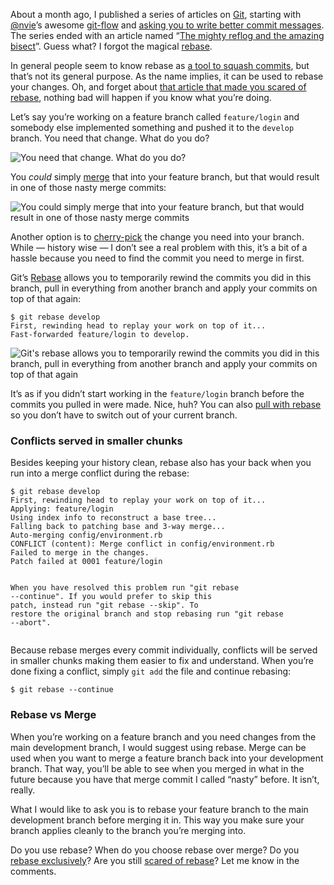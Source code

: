 <p>About a month ago, I published a series of articles on <a href="http://git-scm.org">Git</a>, starting with <a href="http://twitter.com/nvie" title="Vincent Driessen">@nvie</a>&#8217;s awesome <a href="http://jeffkreeftmeijer.com/2010/why-arent-you-using-git-flow">git-flow</a> and <a href="http://jeffkreeftmeijer.com/2010/git-your-act-together">asking you to write better commit messages</a>. The series ended with an article named &#8220;<a href="http://jeffkreeftmeijer.com/2010/the-mighty-reflog-and-the-amazing-bisect">The mighty reflog and the amazing bisect</a>&#8221;. Guess what? I forgot the magical <a href="http://www.kernel.org/pub/software/scm/git/docs/git-rebase.html">rebase</a>.</p>
<p>In general people seem to know rebase as <a href="http://jeffkreeftmeijer.com/2010/git-your-act-together#rebase-and-amend-to-get-rid-of-oops-commits">a tool to squash commits</a>, but that&#8217;s not its general purpose. As the name implies, it can be used to rebase your changes. Oh, and forget about <a href="http://changelog.complete.org/archives/586-rebase-considered-harmful">that article that made you scared of rebase</a>, nothing bad will happen if you know what you&#8217;re doing.</p>
<p>Let&#8217;s say you&#8217;re working on a feature branch called <code>feature/login</code> and somebody else implemented something and pushed it to the <code>develop</code> branch. You need that change. What do you do?</p>
<p><img src="http://jeffkreeftmeijer.com/images/rebase01.jpg" title="You need that change. What do you do?" alt="You need that change. What do you do?"></p>
<p>You <em>could</em> simply <a href="http://www.kernel.org/pub/software/scm/git/docs/git-merge.html">merge</a> that into your feature branch, but that would result in one of those nasty merge commits:</p>
<p><img src="http://jeffkreeftmeijer.com/images/rebase02.jpg" title="You could simply merge that into your feature branch, but that would result in one of those nasty merge commits" alt="You could simply merge that into your feature branch, but that would result in one of those nasty merge commits"></p>
<p>Another option is to <a href="http://www.kernel.org/pub/software/scm/git/docs/git-cherry-pick.html">cherry-pick</a> the change you need into your branch. While &#8212; history wise &#8212; I don&#8217;t see a real problem with this, it&#8217;s a bit of a hassle because you need to find the commit you need to merge in first.</p>
<p>Git&#8217;s <a href="http://www.kernel.org/pub/software/scm/git/docs/git-rebase.html">Rebase</a> allows you to temporarily rewind the commits you did in this branch, pull in everything from another branch and apply your commits on top of that again:</p>
<div class="highlight">
<pre><code class="console"><span class="gp">$</span> git rebase develop
<span class="go">First, rewinding head to replay your work on top of it...</span>
<span class="go">Fast-forwarded feature/login to develop.</span>
</code></pre>
</div>
<p><img src="http://jeffkreeftmeijer.com/images/rebase03.jpg" title="Git's rebase allows you to temporarily rewind the commits you did in this branch, pull in everything from another branch and apply your commits on top of that again" alt="Git's rebase allows you to temporarily rewind the commits you did in this branch, pull in everything from another branch and apply your commits on top of that again"></p>
<p>It&#8217;s as if you didn&#8217;t start working in the <code>feature/login</code> branch before the commits you pulled in were made. Nice, huh? You can also <a href="http://www.gitready.com/advanced/2009/02/11/pull-with-rebase.html">pull with rebase</a> so you don&#8217;t have to switch out of your current branch.</p>
<h3>Conflicts served in smaller chunks</h3>
<p>Besides keeping your history clean, rebase also has your back when you run into a merge conflict during the rebase:</p>
<div class="highlight">
<pre><code class="console"><span class="gp">$</span> git rebase develop
<span class="go">First, rewinding head to replay your work on top of it...</span>
<span class="go">Applying: feature/login</span>
<span class="go">Using index info to reconstruct a base tree...</span>
<span class="go">Falling back to patching base and 3-way merge...</span>
<span class="go">Auto-merging config/environment.rb</span>
<span class="go">CONFLICT (content): Merge conflict in config/environment.rb</span>
<span class="go">Failed to merge in the changes.</span>
<span class="go">Patch failed at 0001 feature/login</span>

<span class="go">When you have resolved this problem run "git rebase --continue".</span>
<span class="go">If you would prefer to skip this patch, instead run "git rebase --skip".</span>
<span class="go">To restore the original branch and stop rebasing run "git rebase --abort".</span>
</code></pre>
</div>
<p>Because rebase merges every commit individually, conflicts will be served in smaller chunks making them easier to fix and understand. When you&#8217;re done fixing a conflict, simply <code>git add</code> the file and continue rebasing:</p>
<div class="highlight">
<pre><code class="console"><span class="gp">$</span> git rebase --continue
</code></pre>
</div>
<h3>Rebase vs Merge</h3>
<p>When you&#8217;re working on a feature branch and you need changes from the main development branch, I would suggest using rebase. Merge can be used when you want to merge a feature branch back into your development branch. That way, you&#8217;ll be able to see when you merged in what in the future because you have that merge commit I called &#8220;nasty&#8221; before. It isn&#8217;t, really.</p>
<p>What I would like to ask you is to rebase your feature branch to the main development branch before merging it in. This way you make sure your branch applies cleanly to the branch you&#8217;re merging into.</p>
<p>Do you use rebase? When do you choose rebase over merge? Do you <a href="http://darwinweb.net/articles/the-case-for-git-rebase">rebase exclusively</a>? Are you still <a href="http://changelog.complete.org/archives/586-rebase-considered-harmful">scared of rebase</a>? Let me know in the comments.</p>
